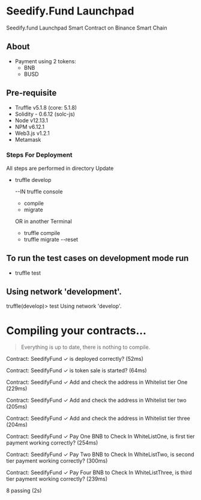 # Seedify.Fund Launchpad

Seedify.fund Launchpad Smart Contract on Binance Smart Chain

## About

- Payment using 2 tokens:
  - BNB
  - BUSD

## Pre-requisite

- Truffle v5.1.8 (core: 5.1.8)
- Solidity - 0.6.12 (solc-js)
- Node v12.13.1
- NPM v6.12.1
- Web3.js v1.2.1
- Metamask

### Steps For Deployment

All steps are performed in directory Update

- truffle develop

  --IN truffle console

  - compile
  - migrate

  OR in another Terminal

  - truffle compile
  - truffle migrate --reset

## To run the test cases on development mode run

- truffle test

## Using network 'development'.

truffle(develop)> test
Using network 'develop'.

# Compiling your contracts...

> Everything is up to date, there is nothing to compile.

Contract: SeedifyFund
✓ is deployed correctly? (52ms)

Contract: SeedifyFund
✓ is token sale is started? (64ms)

Contract: SeedifyFund
✓ Add and check the address in Whitelist tier One (229ms)

Contract: SeedifyFund
✓ Add and check the address in Whitelist tier two (205ms)

Contract: SeedifyFund
✓ Add and check the address in Whitelist tier three (204ms)

Contract: SeedifyFund
✓ Pay One BNB to Check In WhiteListOne, is first tier payment working correctly? (254ms)

Contract: SeedifyFund
✓ Pay Two BNB to Check In WhiteListTwo, is second tier payment working correctly? (300ms)

Contract: SeedifyFund
✓ Pay Four BNB to Check In WhiteListThree, is third tier payment working correctly? (239ms)

8 passing (2s)

